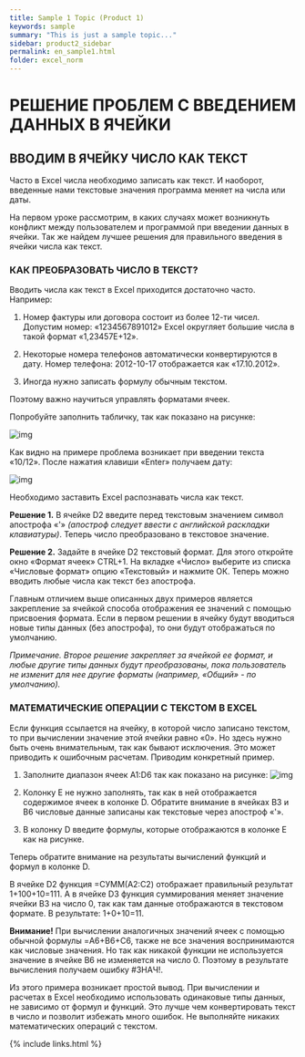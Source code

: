 ```yaml
---
title: Sample 1 Topic (Product 1)
keywords: sample
summary: "This is just a sample topic..."
sidebar: product2_sidebar
permalink: en_sample1.html
folder: excel_norm
---
```


# РЕШЕНИЕ ПРОБЛЕМ С ВВЕДЕНИЕМ ДАННЫХ В ЯЧЕЙКИ

## ВВОДИМ В ЯЧЕЙКУ ЧИСЛО КАК ТЕКСТ

Часто в Excel числа необходимо записать как текст. И наоборот, введенные нами текстовые значения программа меняет на числа или даты.

На первом уроке рассмотрим, в каких случаях может возникнуть конфликт между пользователем и программой при введении данных в ячейки. Так же найдем лучшее решения для правильного введения в ячейки числа как текст.

### КАК ПРЕОБРАЗОВАТЬ ЧИСЛО В ТЕКСТ?

Вводить числа как текст в Excel приходится достаточно часто. Например:

1. Номер фактуры или договора состоит из более 12-ти чисел. Допустим номер: «1234567891012» Excel округляет большие числа в такой формат «1,23457E+12».

2. Некоторые номера телефонов автоматически конвертируются в дату. Номер телефона: 2012-10-17 отображается как «17.10.2012».

3. Иногда нужно записать формулу обычным текстом.

Поэтому важно научиться управлять форматами ячеек.

Попробуйте заполнить табличку, так как показано на рисунке:

![img](/images/img.png)

Как видно на примере проблема возникает при введении текста «10/12». После нажатия клавиши «Enter» получаем дату:

![img](/images/img.png)

Необходимо заставить Excel распознавать числа как текст.

**Решение 1.** В ячейке D2 введите перед текстовым значением символ апострофа «'» _(апостроф следует ввести с английской раскладки клавиатуры)_. Теперь число преобразовано в текстовое значение.

**Решение 2.** Задайте в ячейке D2 текстовый формат. Для этого откройте окно «Формат ячеек» CTRL+1. На вкладке «Число» выберите из списка «Числовые формат» опцию «Текстовый» и нажмите ОК. Теперь можно вводить любые числа как текст без апострофа.

Главным отличием выше описанных двух примеров является закрепление за ячейкой способа отображения ее значений с помощью присвоения формата. Если в первом решении в ячейку будут вводиться новые типы данных (без апострофа), то они будут отображаться по умолчанию.

_Примечание. Второе решение закрепляет за ячейкой ее формат, и любые другие типы данных будут преобразованы, пока пользователь не изменит для нее другие форматы (например, «Общий» - по умолчанию)._

### МАТЕМАТИЧЕСКИЕ ОПЕРАЦИИ С ТЕКСТОМ В EXCEL

Если функция ссылается на ячейку, в которой число записано текстом, то при вычислении значение этой ячейки равно «0». Но здесь нужно быть очень внимательным, так как бывают исключения. Это может приводить к ошибочным расчетам. Приводим конкретный пример.

1. Заполните диапазон ячеек A1:D6 так как показано на рисунке:
    ![img](/images/img.png)
        
2. Колонку E не нужно заполнять, так как в ней отображается содержимое ячеек в колонке D. Обратите внимание в ячейках B3 и B6 числовые данные записаны как текстовые через апостроф «'».
 
3. В колонку D введите формулы, которые отображаются в колонке E как на рисунке.

Теперь обратите внимание на результаты вычислений функций и формул в колонке D.

В ячейке D2 функция =СУММ(A2:C2) отображает правильный результат 1+100+10=111. А в ячейке D3 функция суммирования меняет значение ячейки B3 на число 0, так как там данные отображаются в текстовом формате. В результате: 1+0+10=11.

**Внимание!** При вычислении аналогичных значений ячеек с помощью обычной формулы =A6+B6+C6, также не все значения воспринимаются как числовые значения. Но так как никакой функции не используется значение в ячейке B6 не изменяется на число 0. Поэтому в результате вычисления получаем ошибку #ЗНАЧ!.

Из этого примера возникает простой вывод. При вычислении и расчетах в Excel необходимо использовать одинаковые типы данных, не зависимо от формул и функций. Это лучше чем конвертировать текст в число и позволит избежать много ошибок. Не выполняйте никаких математических операций с текстом.


{% include links.html %}

